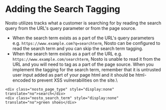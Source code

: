 # Adding the Search Tagging

Nosto utilizes tracks what a customer is searching for by reading the search query from the URL's query parameter or from the page source.

* When the search term exists as a part of the URL's query parameters e.g. `https://www.example.com?q=searchterm`, Nosto can be configured to read the search term and you can skip the search term tagging.
* When the search term exists as a part of the URL e.g. `https://www.example.com/searchterm`, Nosto is unable to read it from the URL and you will need to tag as a part of the page source. When you implement the tagging for the search term, remember that it is untrusted user input added as part of your page html and it should be html-encoded to prevent XSS vulnerabilities on the site.\


```markup
<div class="nosto_page_type" style="display:none" translate="no">search</div>
<div class="nosto_search_term" style="display:none" translate="no">green shoes</div>
```
